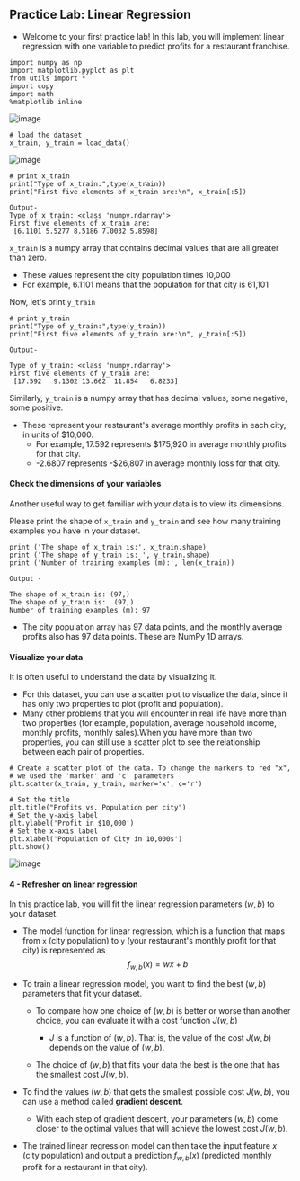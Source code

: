 ## Practice Lab: Linear Regression

- Welcome to your first practice lab! In this lab, you will implement linear regression with one variable to predict profits for a restaurant franchise.

```
import numpy as np
import matplotlib.pyplot as plt
from utils import *
import copy
import math
%matplotlib inline
```

![image](https://github.com/user-attachments/assets/ad0ebd7d-af6a-4662-8b69-84c8d9f81975)

```
# load the dataset
x_train, y_train = load_data()
```
![image](https://github.com/user-attachments/assets/b6caa504-a039-4f8d-a721-e778f28f7f23)

```
# print x_train
print("Type of x_train:",type(x_train))
print("First five elements of x_train are:\n", x_train[:5])

Output-
Type of x_train: <class 'numpy.ndarray'>
First five elements of x_train are:
 [6.1101 5.5277 8.5186 7.0032 5.8598]
```

`x_train` is a numpy array that contains decimal values that are all greater than zero.
- These values represent the city population times 10,000
- For example, 6.1101 means that the population for that city is 61,101
  
Now, let's print `y_train`

```
# print y_train
print("Type of y_train:",type(y_train))
print("First five elements of y_train are:\n", y_train[:5])

Output-

Type of y_train: <class 'numpy.ndarray'>
First five elements of y_train are:
 [17.592   9.1302 13.662  11.854   6.8233]
```

Similarly, `y_train` is a numpy array that has decimal values, some negative, some positive.
- These represent your restaurant's average monthly profits in each city, in units of \$10,000.
  - For example, 17.592 represents \$175,920 in average monthly profits for that city.
  - -2.6807 represents -\$26,807 in average monthly loss for that city.

#### Check the dimensions of your variables

Another useful way to get familiar with your data is to view its dimensions.

Please print the shape of `x_train` and `y_train` and see how many training examples you have in your dataset.

```
print ('The shape of x_train is:', x_train.shape)
print ('The shape of y_train is: ', y_train.shape)
print ('Number of training examples (m):', len(x_train))

Output -

The shape of x_train is: (97,)
The shape of y_train is:  (97,)
Number of training examples (m): 97
```

- The city population array has 97 data points, and the monthly average profits also has 97 data points. These are NumPy 1D arrays.

#### Visualize your data

It is often useful to understand the data by visualizing it. 
- For this dataset, you can use a scatter plot to visualize the data, since it has only two properties to plot (profit and population). 
- Many other problems that you will encounter in real life have more than two properties (for example, population, average household income, monthly profits, monthly sales).When you have more than two properties, you can still use a scatter plot to see the relationship between each pair of properties.

```
# Create a scatter plot of the data. To change the markers to red "x",
# we used the 'marker' and 'c' parameters
plt.scatter(x_train, y_train, marker='x', c='r') 

# Set the title
plt.title("Profits vs. Population per city")
# Set the y-axis label
plt.ylabel('Profit in $10,000')
# Set the x-axis label
plt.xlabel('Population of City in 10,000s')
plt.show()
```

![image](https://github.com/user-attachments/assets/ee49b8c7-a12c-44c5-88c1-c9c37697aee4)

<a name="4"></a>
#### 4 - Refresher on linear regression

In this practice lab, you will fit the linear regression parameters $(w,b)$ to your dataset.
- The model function for linear regression, which is a function that maps from `x` (city population) to `y` (your restaurant's monthly profit for that city) is represented as 
    $$f_{w,b}(x) = wx + b$$
    

- To train a linear regression model, you want to find the best $(w,b)$ parameters that fit your dataset.  

    - To compare how one choice of $(w,b)$ is better or worse than another choice, you can evaluate it with a cost function $J(w,b)$
      - $J$ is a function of $(w,b)$. That is, the value of the cost $J(w,b)$ depends on the value of $(w,b)$.
  
    - The choice of $(w,b)$ that fits your data the best is the one that has the smallest cost $J(w,b)$.


- To find the values $(w,b)$ that gets the smallest possible cost $J(w,b)$, you can use a method called **gradient descent**. 
  - With each step of gradient descent, your parameters $(w,b)$ come closer to the optimal values that will achieve the lowest cost $J(w,b)$.
  

- The trained linear regression model can then take the input feature $x$ (city population) and output a prediction $f_{w,b}(x)$ (predicted monthly profit for a restaurant in that city).
